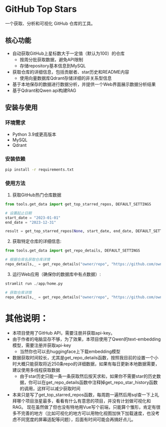 # GitHub Top Stars

一个获取、分析和可视化 GitHub 仓库的工具。

## 核心功能

- 自动获取GitHub上星标数大于一定值（默认为100）的仓库
    - 按周分批获取数据，避免API限制
    - 存储repository基本信息到MySQL
- 获取仓库的详细信息，包括贡献者、star历史和README内容
    - 使用向量数据库Qdrant存储详细的非关系型信息
- 基于本地保存的数据进行数据分析，并提供一个Web界面展示数据分析结果
- 基于Qdrant和Qwen api构建RAG


## 安装与使用

### 环境需求

- Python 3.9或更高版本
- MySQL
- Qdrant

### 安装依赖

```bash
pip install -r requirements.txt
```

### 使用方法
1. 获取GitHub热门仓库数据
```python
from tools.get_data import get_top_starred_repos, DEFAULT_SETTINGS

# 设置起止日期
start_date = "2023-01-01"
end_date = "2023-12-31"

result = get_top_starred_repos(None, start_date, end_date, DEFAULT_SETTINGS)
```
2. 获取特定仓库的详细信息:
```python
from tools.get_data import get_repo_details, DEFAULT_SETTINGS

# 根据仓库名获取仓库详情
repo_details,_ = get_repo_details("owner/repo", "https://github.com/owner/repo", DEFAULT_SETTINGS)
 ```

 3. 运行Web应用（确保你的数据库中有点数据）:
```python
stramlit run ./app/home.py

# 获取仓库详情
repo_details,_ = get_repo_details("owner/repo", "https://github.com/owner/repo", DEFAULT_SETTINGS)
 ```

# 其他说明：
- 本项目使用了GitHub API，需要注册并获取api-key。
- 由于作者的电脑显存不够，为了效果，本项目使用了Qwen的text-embedding模型，需要注册并获取api-key
    - 当然你也可以去huggingface上下载embedding模型
- 数据获取时间较长，尤其是get_repo_details函数，按照我目前的设置一个小时大概只能获取将近250条repo的详细数据，如果有每日更新本地数据需要，建议使用多线程获取数据
    - 由于star历史只能一条一条获取然后按天求和，如果你不需要star的历史数据，你可以在get_repo_details函数中注释掉get_repo_star_history函数的调用，这样可以减少获取时间
- 本来只是写了get_top_starred_repos函数，每周跑一遍然后用sql查一下上礼拜哪个项目涨星最多，看看有什么有意思的项目，并没有计划做可视化和RAG。
    现在虽然做了但也没有特地用Vue写个前端，只能算个雏形，肯定有很多不完善的地方（比如可视化的地方可以用物化视图加快下加载速度，也没考虑不同宽度的屏幕适配等问题），后面有时间可能会再搞好点儿。